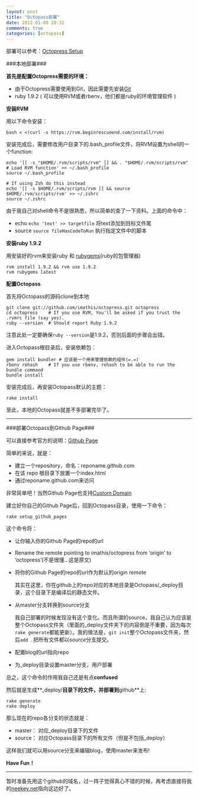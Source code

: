 ```yaml
---
layout: post
title: "Octopass部署"
date: 2012-01-08 20:32
comments: true
categories: [octopass]
---
```


部署可以参考：[Octopress Setup](http://octopress.org/docs/setup/)

###本地部署###

**首先是配置Octopress需要的环境：**

* 由于Octopress需要使用到Git，因此需要先安装[Git](http://git-scm.com/)
* ruby 1.9.2 ( 可以使用RVM或者rbenv，他们都是ruby的环境管理软件 )

**安装RVM**

用以下命令安装：

`bash < <(curl -s https://rvm.beginrescueend.com/install/rvm)`

安装完成后，需要修改用户目录下的.bash_profile文件，将RVM设置为shell的一个function:

    echo '[[ -s "$HOME/.rvm/scripts/rvm" ]] && . "$HOME/.rvm/scripts/rvm" # Load RVM function' >> ~/.bash_profile
    source ~/.bash_profile

    # If using Zsh do this instead
    echo '[[ -s $HOME/.rvm/scripts/rvm ]] && source $HOME/.rvm/scripts/rvm' >> ~/.zshrc
    source ~/.zshrc

由于我自己对shell命令不是很熟悉，所以简单的查了一下资料。上面的命令中：

* echo `echo 'text' >> targetfile` 将text添加到目标文件尾
* source `source fileHasCodeToRun` 执行指定文件中的脚本

**安装ruby 1.9.2**

用安装好的rvm来安装ruby 和 [rubygems](http://rubygems.org/)(ruby的包管理器)

    rvm install 1.9.2 && rvm use 1.9.2
    rvm rubygems latest

**配置Octopass**

首先将Octopass的源码clone到本地

    git clone git://github.com/imathis/octopress.git octopress
    cd octopress    # If you use RVM, You'll be asked if you trust the .rvmrc file (say yes).
    ruby --version  # Should report Ruby 1.9.2

注意此处一定要确保`ruby --version`是1.9.2，否则后面的步骤会出错。

进入Octopass根目录后，安装依赖包：

    gem install bundler # 应该是一个用来管理依赖的组件(=.=)
    rbenv rehash    # If you use rbenv, rehash to be able to run the bundle command
    bundle install

安装完成后，再安装Octopass默认的主题：

    rake install

至此，本地的Octopass就差不多部署完毕了。

---

###部署Octopass到Github Page###

可以直接参考官方的说明：[Github Page](http://pages.github.com)

简单的来说，就是：

* 建立一个repository，命名：reponame.github.com
* 在该 repo 根目录下放置一个index.html
* 通过reponame.github.com来访问

非常简单吧！当然Github Page也支持[Custom Domain](//http://pages.github.com/#custom_domains)

建立好你自己的Github Page后，回到Octopass目录，使用一下命令：

    rake setup_github_pages

这个命令将：

* 让你输入你的Github Page的repo的url
* Rename the remote pointing to imathis/octopress from ‘origin’ to ‘octopress’(不是很懂…这是原文)
* 将你的Github Page的repo的url作为默认的origin remote

    其实在这里，你在github上的repo对应的本地目录是Octopass/_deploy目录，这个目录下是编译后的静态文件。
* 从master分支转换到source分支

    我自己部署的时候发现没有这个变化。而且所谓的source，我自己认为应该是整个Octopass文件夹（里面的_deploy文件夹下的内容倒是不重要，因为每次`rake generate`都能更新）。我的做法是，`git init`整个Octopass文件夹，然后`add .`把所有文件都以*source*分支提交。

* 配置blog的url指向repo
* 为_deploy目录设置master分支，用户部署

总之，这个命令的作用我自己还是有点**confused**

然后就是生成**_deploy/**目录下的文件，并部署到**github**上:

    rake generate
    rake deploy

那么现在的repo各分支的状态就是：

* master： 对应_deploy目录下的文件
* source： 对应Octopass目录下的所有文件（但是不包括_deploy）

这样我们就可以用source分支来编辑blog，使用master来发布!

**Have Fun！**

---

暂时准备先用这个github的域名，过一阵子觉得真心不错的时候，再考虑直接将我的[neekey.net](http://neekey.net/blog)指向这边好了。
